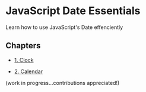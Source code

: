 # JavaScript Date Essentials
Learn how to use JavaScript's Date effenciently

## Chapters

- [1. Clock](chapters/1_clock.md)

- [2. Calendar](chapters/2_calendar.md)

(work in progress...contributions appreciated!)
